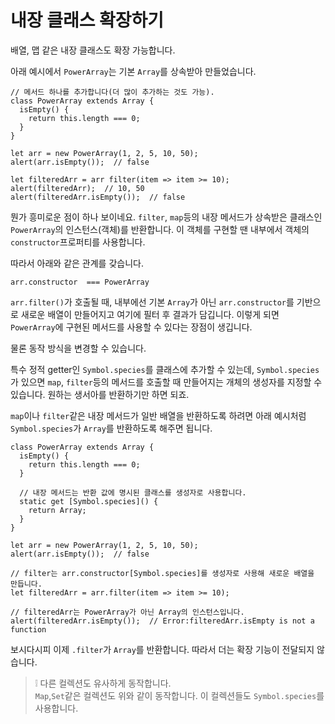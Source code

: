 # 내장 클래스 확장하기

배열, 맵 같은 내장 클래스도 확장 가능합니다.   
   
아래 예시에서 `PowerArray`는 기본 `Array`를 상속받아 만들었습니다.   
```
// 메서드 하나를 추가합니다(더 많이 추가하는 것도 가능).
class PowerArray extends Array {
  isEmpty() {
    return this.length === 0;
  }
}

let arr = new PowerArray(1, 2, 5, 10, 50);
alert(arr.isEmpty());  // false

let filteredArr = arr filter(item => item >= 10);
alert(filteredArr);  // 10, 50
alert(filteredArr.isEmpty());  // false
```
뭔가 흥미로운 점이 하나 보이네요. `filter`, `map`등의 내장 메서드가 상속받은 클래스인 `PowerArray`의 인스턴스(객체)를 반환합니다. 이 객체를 구현할 땐 내부에서 객체의 `constructor`프로퍼티를 사용합니다.   
   
따라서 아래와 같은 관계를 갖습니다.
```
arr.constructor  === PowerArray
```
`arr.filter()`가 호출될 때, 내부에선 기본 `Array`가 아닌 `arr.constructor`를 기반으로 새로운 배열이 만들어지고 여기에 필터 후 결과가 담깁니다. 이렇게 되면 `PowerArray`에 구현된 메서드를 사용할 수 있다는 장점이 생깁니다.   
   
물론 동작 방식을 변경할 수 있습니다.   
   
특수 정적 getter인 `Symbol.species`를 클래스에 추가할 수 있는데, `Symbol.species`가 있으면 `map`, `filter`등의 메서드를 호출할 때 만들어지는 개체의 생성자를 지정할 수 있습니다. 원하는 생서아를 반환하기만 하면 되죠.   
   
`map`이나 `filter`같은 내장 메서드가 일반 배열을 반환하도록 하려면 아래 예시처럼 `Symbol.species`가 `Array`를 반환하도록 해주면 됩니다.   
```
class PowerArray extends Array {
  isEmpty() {
    return this.length === 0;
  }

  // 내장 메서드는 반환 값에 명시된 클래스를 생성자로 사용합니다.
  static get [Symbol.species]() {
    return Array;
  }
}

let arr = new PowerArray(1, 2, 5, 10, 50);
alert(arr.isEmpty());  // false

// filter는 arr.constructor[Symbol.species]를 생성자로 사용해 새로운 배열을 만듭니다.
let filteredArr = arr.filter(item => item >= 10);

// filteredArr는 PowerArray가 아닌 Array의 인스턴스입니다.
alert(filteredArr.isEmpty());  // Error:filteredArr.isEmpty is not a function
```
보시다시피 이제 `.filter`가 `Array`를 반환합니다. 따라서 더는 확장 기능이 전달되지 않습니다.   
   
> ❕ 다른 컬렉션도 유사하게 동작합니다.   
`Map`,`Set`같은 컬렉션도 위와 같이 동작합니다. 이 컬렉션들도 `Symbol.species`를 사용합니다.
